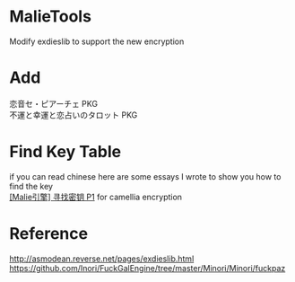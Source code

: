 # MalieTools
Modify exdieslib to support the new encryption

# Add
恋音セ・ピアーチェ PKG  
不運と幸運と恋占いのタロット PKG  

# Find Key Table
if you can read chinese here are some essays I wrote to show you how to find the key  
[[Malie引擎] 寻找密钥 P1](https://github.com/Dir-A/Dir-A_Essays_MD/blob/main/%5BMalie%E5%BC%95%E6%93%8E%5D%20%E5%AF%BB%E6%89%BE%E5%AF%86%E9%92%A5%20P1.md) for camellia encryption  

# Reference
http://asmodean.reverse.net/pages/exdieslib.html  
https://github.com/Inori/FuckGalEngine/tree/master/Minori/Minori/fuckpaz  
